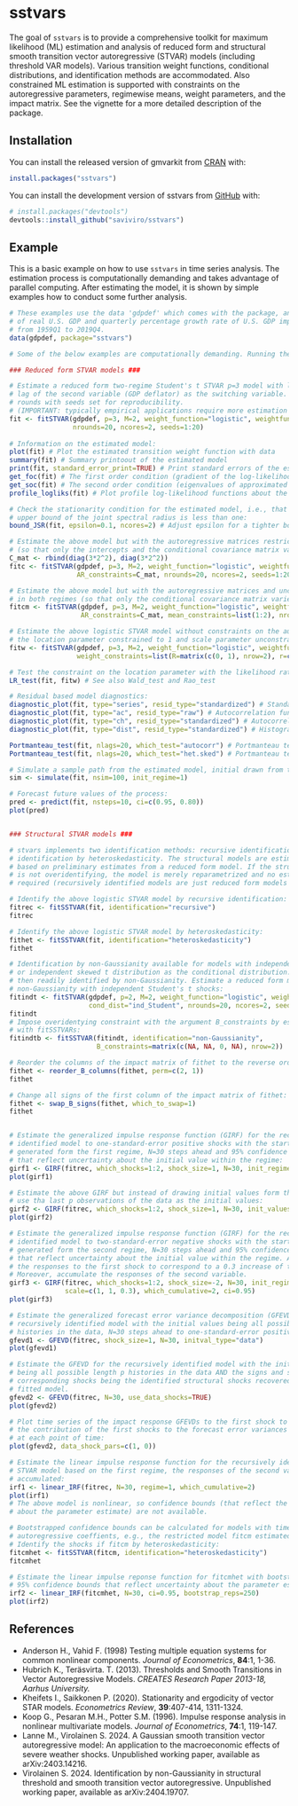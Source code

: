 
<!-- README.md is generated from README.Rmd. Please edit that file -->

# sstvars

<!-- badges: start -->
<!-- badges: end -->

The goal of `sstvars` is to provide a comprehensive toolkit for maximum
likelihood (ML) estimation and analysis of reduced form and structural
smooth transition vector autoregressive (STVAR) models (including
threshold VAR models). Various transition weight functions, conditional
distributions, and identification methods are accommodated. Also
constrained ML estimation is supported with constraints on the
autoregressive parameters, regimewise means, weight parameters, and the
impact matrix. See the vignette for a more detailed description of the
package.

## Installation

You can install the released version of gmvarkit from
[CRAN](https://CRAN.R-project.org/package=sstvars) with:

``` r
install.packages("sstvars")
```

You can install the development version of sstvars from
[GitHub](https://github.com/) with:

``` r
# install.packages("devtools")
devtools::install_github("saviviro/sstvars")
```

## Example

This is a basic example on how to use `sstvars` in time series analysis.
The estimation process is computationally demanding and takes advantage
of parallel computing. After estimating the model, it is shown by simple
examples how to conduct some further analysis.

``` r
# These examples use the data 'gdpdef' which comes with the package, and contains the quarterly percentage growth rate
# of real U.S. GDP and quarterly percentage growth rate of U.S. GDP implicit price deflator, covering the period 
# from 1959Q1 to 2019Q4.
data(gdpdef, package="sstvars")

# Some of the below examples are computationally demanding. Running them all will take approximately 15 minutes.

### Reduced form STVAR models ###

# Estimate a reduced form two-regime Student's t STVAR p=3 model with logistic transition weight function using the first
# lag of the second variable (GDP deflator) as the switching variable. The below estimation is based on 20 estimation
# rounds with seeds set for reproducibility.
# (IMPORTANT: typically empirical applications require more estimation rounds, e.g., hundreds or thousands).
fit <- fitSTVAR(gdpdef, p=3, M=2, weight_function="logistic", weightfun_pars=c(2, 1), cond_dist="Student",
                nrounds=20, ncores=2, seeds=1:20)
                
# Information on the estimated model:
plot(fit) # Plot the estimated transition weight function with data
summary(fit) # Summary printoout of the estimated model
print(fit, standard_error_print=TRUE) # Print standard errors of the estimates (assuming the standard asymptotics on the ML estimator)
get_foc(fit) # The first order condition (gradient of the log-likelihood function)
get_soc(fit) # The second order condition (eigenvalues of approximated Hessian)
profile_logliks(fit) # Plot profile log-likelihood functions about the estimate

# Check the stationarity condition for the estimated model, i.e., that the 
# upper bound of the joint spectral radius is less than one:
bound_JSR(fit, epsilon=0.1, ncores=2) # Adjust epsilon for a tighter bound

# Estimate the above model but with the autoregressive matrices restricted to be equal in both regimes
# (so that only the intercepts and the conditional covariance matrix vary in time):
C_mat <- rbind(diag(3*2^2), diag(3*2^2))
fitc <- fitSTVAR(gdpdef, p=3, M=2, weight_function="logistic", weightfun_pars=c(2, 1), cond_dist="Student",
                 AR_constraints=C_mat, nrounds=20, ncores=2, seeds=1:20)

# Estimate the above model but with the autoregressive matrices and unconditional means restricted to be equal
# in both regimes (so that only the conditional covariance matrix varies in time):
fitcm <- fitSTVAR(gdpdef, p=3, M=2, weight_function="logistic", weightfun_pars=c(2, 1), cond_dist="Student",
                  AR_constraints=C_mat, mean_constraints=list(1:2), nrounds=20, ncores=2, seeds=1:20)

# Estimate the above logistic STVAR model without constraints on the autoregressive parameters but with the 
# the location parameter constrained to 1 and scale parameter unconstrained.
fitw <- fitSTVAR(gdpdef, p=3, M=2, weight_function="logistic", weightfun_pars=c(2, 1), cond_dist="Student",
                 weight_constraints=list(R=matrix(c(0, 1), nrow=2), r=c(1, 0)), nrounds=20, ncores=2, seeds=1:20)

# Test the constraint on the location parameter with the likelihood ratio test:
LR_test(fit, fitw) # See also Wald_test and Rao_test

# Residual based model diagnostics:
diagnostic_plot(fit, type="series", resid_type="standardized") # Standardized residual time series
diagnostic_plot(fit, type="ac", resid_type="raw") # Autocorrelation function of unstandardized residuals
diagnostic_plot(fit, type="ch", resid_type="standardized") # Autocorrelation function of squared standardized residuals
diagnostic_plot(fit, type="dist", resid_type="standardized") # Histograms and Q-Q plots of standardized residuals

Portmanteau_test(fit, nlags=20, which_test="autocorr") # Portmanteau test for remaining autocorrelation
Portmanteau_test(fit, nlags=20, which_test="het.sked") # Portmanteau test applied for testing cond. het.kedasticity

# Simulate a sample path from the estimated model, initial drawn from the first regime:
sim <- simulate(fit, nsim=100, init_regime=1)

# Forecast future values of the process:
pred <- predict(fit, nsteps=10, ci=c(0.95, 0.80))
plot(pred)


### Structural STVAR models ###

# stvars implements two identification methods: recursive identification and
# identification by heteroskedasticity. The structural models are estimated 
# based on preliminary estimates from a reduced form model. If the structural model
# is not overidentifying, the model is merely reparametrized and no estimation is
# required (recursively identified models are just reduced form models marked as structural). 

# Identify the above logistic STVAR model by recursive identification:
fitrec <- fitSSTVAR(fit, identification="recursive")
fitrec

# Identify the above logistic STVAR model by heteroskedasticity:
fithet <- fitSSTVAR(fit, identification="heteroskedasticity")
fithet

# Identification by non-Gaussianity available for models with independent Student's t distribution
# or independent skewed t distribution as the conditional distribution. The reduced form model is
# then readily identified by non-Gaussianity. Estimate a reduced form model identified by
# non-Gaussianity with independent Student's t shocks: 
fitindt <- fitSTVAR(gdpdef, p=2, M=2, weight_function="logistic", weightfun_pars=c(2, 1),
                    cond_dist="ind_Student", nrounds=20, ncores=2, seeds=1:20)
fitindt
# Impose overidentying constraint with the argument B_constraints by estimating
# with fitSSTVARs:
fitindtb <- fitSSTVAR(fitindt, identification="non-Gaussianity",
                      B_constraints=matrix(c(NA, NA, 0, NA), nrow=2))

# Reorder the columns of the impact matrix of fithet to the reverse ordering:
fithet <- reorder_B_columns(fithet, perm=c(2, 1))
fithet

# Change all signs of the first column of the impact matrix of fithet:
fithet <- swap_B_signs(fithet, which_to_swap=1)
fithet


# Estimate the generalized impulse response function (GIRF) for the recursively
# identified model to one-standard-error positive shocks with the starting values
# generated form the first regime, N=30 steps ahead and 95% confidence intervals 
# that reflect uncertainty about the initial value within the regime:
girf1 <- GIRF(fitrec, which_shocks=1:2, shock_size=1, N=30, init_regime=1, ci=0.95)
plot(girf1)

# Estimate the above GIRF but instead of drawing initial values form the first regime,
# use tha last p observations of the data as the initial values:
girf2 <- GIRF(fitrec, which_shocks=1:2, shock_size=1, N=30, init_values=fitrec$data)
plot(girf2)

# Estimate the generalized impulse response function (GIRF) for the recursively
# identified model to two-standard-error negative shocks with the starting values
# generated form the second regime, N=30 steps ahead and 95% confidence intervals 
# that reflect uncertainty about the initial value within the regime. Also, scale
# the responses to the first shock to correspond to a 0.3 increase of the first variable.
# Moreover, accumulate the responses of the second variable.
girf3 <- GIRF(fitrec, which_shocks=1:2, shock_size=-2, N=30, init_regime=2, 
              scale=c(1, 1, 0.3), which_cumulative=2, ci=0.95)
plot(girf3)

# Estimate the generalized forecast error variance decomposition (GFEVD) for the 
# recursively identified model with the initial values being all possible length p
# histories in the data, N=30 steps ahead to one-standard-error positive shocks. 
gfevd1 <- GFEVD(fitrec, shock_size=1, N=30, initval_type="data")
plot(gfevd1)

# Estimate the GFEVD for the recursively identified model with the initial values
# being all possible length p histories in the data AND the signs and sizes of the
# corresponding shocks being the identified structural shocks recovered from the
# fitted model.
gfevd2 <- GFEVD(fitrec, N=30, use_data_shocks=TRUE)
plot(gfevd2)

# Plot time series of the impact response GFEVDs to the first shock to examine 
# the contribution of the first shocks to the forecast error variances at impact
# at each point of time:
plot(gfevd2, data_shock_pars=c(1, 0))

# Estimate the linear impulse response function for the recursively identified
# STVAR model based on the first regime, the responses of the second variable
# accumulated:
irf1 <- linear_IRF(fitrec, N=30, regime=1, which_cumulative=2)
plot(irf1)
# The above model is nonlinear, so confidence bounds (that reflect the uncertainty
# about the parameter estimate) are not available.

# Bootstrapped confidence bounds can be calculated for models with time-invariant
# autoregressive coeffients, e.g., the restricted model fitcm estimated above. 
# Identify the shocks if fitcm by heteroskedasticity:
fitcmhet <- fitSSTVAR(fitcm, identification="heteroskedasticity")
fitcmhet

# Estimate the linear impulse reponse function for fitcmhet with bootstrapped
# 95% confidence bounds that reflect uncertainty about the parameter estimates:
irf2 <- linear_IRF(fitcmhet, N=30, ci=0.95, bootstrap_reps=250)
plot(irf2)
```

## References

- Anderson H., Vahid F. (1998) Testing multiple equation systems for
  common nonlinear components. *Journal of Econometrics*, **84**:1,
  1-36.
- Hubrich K., Teräsvirta. T. (2013). Thresholds and Smooth Transitions
  in Vector Autoregressive Models. *CREATES Research Paper 2013-18,
  Aarhus University.*
- Kheifets I., Saikkonen P. (2020). Stationarity and ergodicity of
  vector STAR models. *Econometrics Review*, **39**:407-414, 1311-1324.
- Koop G., Pesaran M.H., Potter S.M. (1996). Impulse response analysis
  in nonlinear multivariate models. *Journal of Econometrics*, **74**:1,
  119-147.
- Lanne M., Virolainen S. 2024. A Gaussian smooth transition vector
  autoregressive model: An application to the macroeconomic effects of
  severe weather shocks. Unpublished working paper, available as
  arXiv:2403.14216.
- Virolainen S. 2024. Identification by non-Gaussianity in structural
  threshold and smooth transition vector autoregressive. Unpublished
  working paper, available as arXiv:2404.19707.
